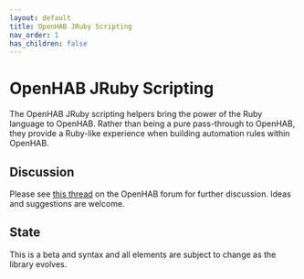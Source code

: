 ```yaml
---
layout: default
title: OpenHAB JRuby Scripting
nav_order: 1
has_children: false
---
```



# OpenHAB JRuby Scripting

The OpenHAB JRuby scripting helpers bring the power of the Ruby language to OpenHAB.  Rather than being a pure pass-through to OpenHAB, they provide a Ruby-like experience when building automation rules within OpenHAB.


## Discussion
Please see [this thread](https://community.openhab.org/t/jruby-openhab-rules-system/110598) on the OpenHAB forum for further discussion.  Ideas and suggestions are welcome.


## State
This is a beta and syntax and all elements are subject to change as the library evolves.